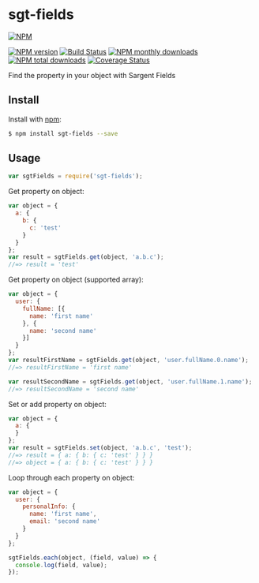 # sgt-fields

[![NPM](https://nodei.co/npm/sgt-fields.png)](https://nodei.co/npm/sgt-fields/)

[![NPM version](https://img.shields.io/npm/v/sgt-fields.svg?style=flat)](https://www.npmjs.com/package/sgt-fields) [![Build Status](https://travis-ci.org/rodrigocmoreira/sgt-fields.svg?branch=master)](https://travis-ci.org/rodrigocmoreira/sgt-fields) [![NPM monthly downloads](https://img.shields.io/npm/dm/sgt-fields.svg?style=flat)](https://www.npmjs.com/package/sgt-fields) [![NPM total downloads](https://img.shields.io/npm/dt/sgt-fields.svg?style=flat)](https://www.npmjs.com/package/sgt-fields) [![Coverage Status](https://coveralls.io/repos/github/rodrigocmoreira/sgt-fields/badge.svg?branch=master)](https://coveralls.io/github/rodrigocmoreira/sgt-fields?branch=master)

Find the property in your object with Sargent Fields

## Install

Install with [npm](https://www.npmjs.com/):

```sh
$ npm install sgt-fields --save
```

## Usage

```js
var sgtFields = require('sgt-fields');
```

Get property on object:

```js
var object = {
  a: {
    b: {
      c: 'test'
    }
  }
};
var result = sgtFields.get(object, 'a.b.c');
//=> result = 'test'
```

Get property on object (supported array):

```js
var object = {
  user: {
    fullName: [{
      name: 'first name'
    }, {
      name: 'second name'
    }]
  }
};
var resultFirstName = sgtFields.get(object, 'user.fullName.0.name');
//=> resultFirstName = 'first name'

var resultSecondName = sgtFields.get(object, 'user.fullName.1.name');
//=> resultSecondName = 'second name'
```

Set or add property on object:

```js
var object = {
  a: {
  }
};
var result = sgtFields.set(object, 'a.b.c', 'test');
//=> result = { a: { b: { c: 'test' } } }
//=> object = { a: { b: { c: 'test' } } }
```

Loop through each property on object:

```js
var object = {
  user: {
    personalInfo: {
      name: 'first name',
      email: 'second name'
    }
  }
};

sgtFields.each(object, (field, value) => {
  console.log(field, value);
});

```
